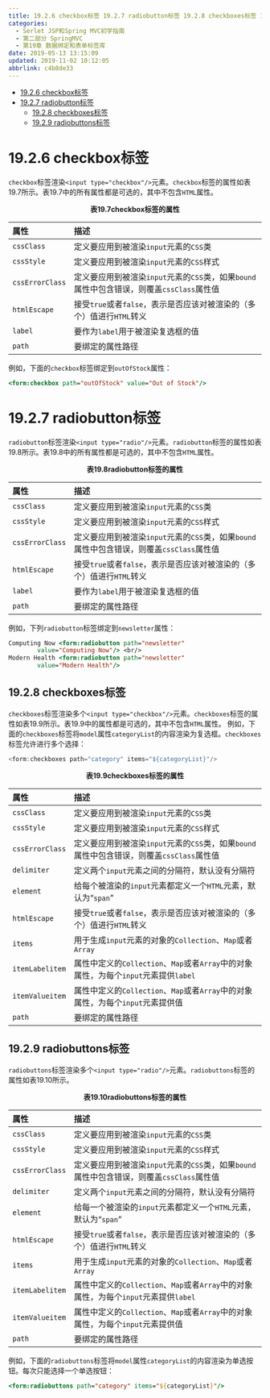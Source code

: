 ```yaml
---
title: 19.2.6 checkbox标签 19.2.7 radiobutton标签 19.2.8 checkboxes标签 19.2.9 radiobuttons标签
categories: 
  - Serlet JSP和Spring MVC初学指南
  - 第二部分 SpringMVC
  - 第19章 数据绑定和表单标签库
date: 2019-05-13 13:15:09
updated: 2019-11-02 10:12:05
abbrlink: c4b8de33
---
```

<div id='my_toc'>

- [19.2.6 checkbox标签](/JavaReadingNotes/c4b8de33/#19-2-6-checkbox标签)
- [19.2.7 radiobutton标签](/JavaReadingNotes/c4b8de33/#19-2-7-radiobutton标签)
    - [19.2.8 checkboxes标签](/JavaReadingNotes/c4b8de33/#19-2-8-checkboxes标签)
    - [19.2.9 radiobuttons标签](/JavaReadingNotes/c4b8de33/#19-2-9-radiobuttons标签)

</div>
<!--more-->
<script>if (navigator.platform.toLowerCase() == 'win32'){document.getElementById('my_toc').style.display = 'none';}</script>

<!--end-->
# 19.2.6 checkbox标签 #
`checkbox`标签渲染`<input type="checkbox"/>`元素。`checkbox`标签的属性如表19.7所示。表19.7中的所有属性都是可选的，其中不包含`HTML`属性。
<center><strong>表19.7checkbox标签的属性</strong></center>

|属性|描述|
|:---|:---|
|`cssClass`|定义要应用到被渲染`input`元素的`CSS`类|
|`cssStyle`|定义要应用到被渲染`input`元素的`CSS`样式|
|`cssErrorClass`|定义要应用到被渲染`input`元素的`CSS`类，如果`bound`属性中包含错误，则覆盖`cssClass`属性值|
|`htmlEscape`|接受`true`或者`false`，表示是否应该对被渲染的（多个）值进行`HTML`转义|
|`label`|要作为`label`用于被渲染复选框的值|
|`path`|要绑定的属性路径|
例如，下面的`checkbox`标签绑定到`outOfStock`属性：
```jsp
<form:checkbox path="outOfStock" value="Out of Stock"/>
```
# 19.2.7 radiobutton标签 #
`radiobutton`标签渲染`<input type="radio"/>`元素。`radiobutton`标签的属性如表19.8所示。表19.8中的所有属性都是可选的，其中不包含`HTML`属性。
<center><strong>表19.8radiobutton标签的属性</strong></center>

|属性|描述|
|:---|:---|
|`cssClass`|定义要应用到被渲染`input`元素的`CSS`类|
|`cssStyle`|定义要应用到被渲染`input`元素的`CSS`样式|
|`cssErrorClass`|定义要应用到被渲染`input`元素的`CSS`类，如果`bound`属性中包含错误，则覆盖`cssClass`属性值|
|`htmlEscape`|接受`true`或者`false`，表示是否应该对被渲染的（多个）值进行`HTML`转义|
|`label`|要作为`label`用于被渲染复选框的值|
|`path`|要绑定的属性路径|
例如，下列`radiobutton`标签绑定到`newsletter`属性：
```jsp
Computing Now <form:radiobutton path="newsletter"
        value="Computing Now"/> <br/>
Modern Health <form:radiobutton path="newsletter"
        value="Modern Health"/>
```
## 19.2.8 checkboxes标签 ##
`checkboxes`标签渲染多个`<input type="checkbox"/>`元素。`checkboxes`标签的属性如表19.9所示。表19.9中的属性都是可选的，其中不包含`HTML`属性。
例如，下面的`checkboxes`标签将`model`属性`categoryList`的内容渲染为复选框。`checkboxes`标签允许进行多个选择：
```java
<form:checkboxes path="category" items="${categoryList}"/>
```
<center><strong>表19.9checkboxes标签的属性</strong></center>

|属性|描述|
|:---|:---|
|`cssClass`|定义要应用到被渲染`input`元素的`CSS`类|
|`cssStyle`|定义要应用到被渲染`input`元素的`CSS`样式|
|`cssErrorClass`|定义要应用到被渲染`input`元素的`CSS`类，如果`bound`属性中包含错误，则覆盖`cssClass`属性值|
|`delimiter`|定义两个`input`元素之间的分隔符，默认没有分隔符|
|`element`|给每个被渲染的`input`元素都定义一个`HTML`元素，默认为“`span`”|
|`htmlEscape`|接受`true`或者`false`，表示是否应该对被渲染的（多个）值进行`HTML`转义|
|`items`|用于生成`input`元素的对象的`Collection`、`Map`或者`Array`|
|`itemLabelitem`|属性中定义的`Collection`、`Map`或者`Array`中的对象属性，为每个`input`元素提供`label`|
|`itemValueitem`|属性中定义的`Collection`、`Map`或者`Array`中的对象属性，为每个`input`元素提供值|
|`path`|要绑定的属性路径|

## 19.2.9 radiobuttons标签 ##
`radiobuttons`标签渲染多个`<input type="radio"/>`元素。`radiobuttons`标签的属性如表19.10所示。
<center><strong>表19.10radiobuttons标签的属性</strong></center>

|属性|描述|
|:---|:---|
|`cssClass`|定义要应用到被渲染`input`元素的`CSS`类|
|`cssStyle`|定义要应用到被渲染`input`元素的`CSS`样式|
|`cssErrorClass`|定义要应用到被渲染`input`元素的`CSS`类，如果`bound`属性中包含错误，则覆盖`cssClass`属性值|
|`delimiter`|定义两个`input`元素之间的分隔符，默认没有分隔符|
|`element`|给每一个被渲染的`input`元素都定义一个`HTML`元素，默认为“`span`”|
|`htmlEscape`|接受`true`或者`false`，表示是否应该对被渲染的（多个）值进行`HTML`转义|
|`items`|用于生成`input`元素的对象的`Collection`、`Map`或者`Array`|
|`itemLabelitem`|属性中定义的`Collection`、`Map`或者`Array`中的对象属性，为每个`input`元素提供`label`|
|`itemValueitem`|属性中定义的`Collection`、`Map`或者`Array`中的对象属性，为每个`input`元素提供值|
|`path`|要绑定的属性路径|

例如，下面的`radiobuttons`标签将`model`属性`categoryList`的内容渲染为单选按钮。每次只能选择一个单选按钮：
```jsp
<form:radiobuttons path="category" items="${categoryList}"/>
```

